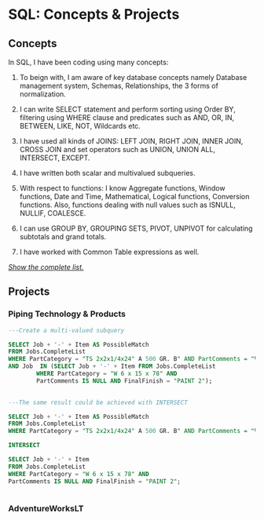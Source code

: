 # SQL: Concepts & Projects

## Concepts
In SQL, I have been coding using many concepts:

1. To beign with, I am aware of key database concepts namely Database management system, Schemas, Relationships, the 3 forms of normalization. 

1. I can write SELECT statement and perform sorting using Order BY, filtering using WHERE clause and predicates such as AND, OR, IN, BETWEEN, LIKE, NOT, Wildcards etc.

2. I have used all kinds of JOINS: LEFT JOIN, RIGHT JOIN, INNER JOIN, CROSS JOIN and set operators such as UNION, UNION ALL, INTERSECT, EXCEPT.

4. I have written both scalar and multivalued subqueries. 

5. With respect to functions: I know Aggregate functions, Window functions, Date and Time, Mathematical, Logical functions, Conversion functions. Also, functions dealing with null values such as ISNULL, NULLIF, COALESCE. 

6. I can use GROUP BY, GROUPING SETS, PIVOT, UNPIVOT for calculating subtotals and grand totals.

7. I have worked with Common Table expressions as well. 

[*Show the complete list.*](https://github.com/saitejavanamala/Portfolio/blob/master/SQL/SQLConceptsInDetail.md)


## Projects

### Piping Technology & Products

```sql
---Create a multi-valued subquery

SELECT Job + '-' + Item AS PossibleMatch 
FROM Jobs.CompleteList 
WHERE PartCategory = "TS 2x2x1/4x24" A 500 GR. B" AND PartComments = "%holes" AND FinalFinish = "PAINT 2"
AND Job  IN (SELECT Job + '-' + Item FROM Jobs.CompleteList 
	    WHERE PartCategory = "W 6 x 15 x 78" AND 
	    PartComments IS NULL AND FinalFinish = "PAINT 2");
	    
```

```sql
---The same result could be achieved with INTERSECT

SELECT Job + '-' + Item AS PossibleMatch 
FROM Jobs.CompleteList 
WHERE PartCategory = "TS 2x2x1/4x24" A 500 GR. B" AND PartComments = "%holes" AND FinalFinish = "PAINT 2" ;

INTERSECT

SELECT Job + '-' + Item  
FROM Jobs.CompleteList 
WHERE PartCategory = "W 6 x 15 x 78" AND 
PartComments IS NULL AND FinalFinish = "PAINT 2";
      
```

### AdventureWorksLT



